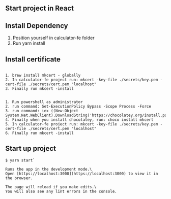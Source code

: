 ## Start project in React

## Install Dependency

1. Position yourself in calculator-fe folder
2. Run yarn install

## Install certificate

```On MacOS, you can follow next steps:

1. brew install mkcert - globally
2. In calculator-fe project run: mkcert -key-file ./secrets/key.pem -cert-file ./secrets/cert.pem "localhost"
3. Finally run mkcert -install

```

```On Windows, you can follow next steps:

1. Run powershell as administrator
2. run command: Set-ExecutionPolicy Bypass -Scope Process -Force
3. run command: iex ((New-Object System.Net.WebClient).DownloadString('https://chocolatey.org/install.ps1'))
4. Finally when you install chocolatey, run: choco install mkcert
5. In calculator-fe project run: mkcert -key-file ./secrets/key.pem -cert-file ./secrets/cert.pem "localhost"
6. Finally run mkcert -install

```

## Start up project

```
$ yarn start`

Runs the app in the development mode.\
Open [https://localhost:3000](https://localhost:3000) to view it in the browser.

The page will reload if you make edits.\
You will also see any lint errors in the console.
```
